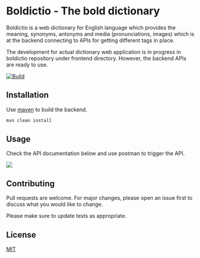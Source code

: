 # Boldictio - The bold dictionary

Boldictio is a web dictionary for English language which provides the meaning, synonyms, antonyms and media (pronunciations, images) which is at the backend connecting to APIs for getting different tags in place.

The development for actual dictionary web application is in progress in boldictio repository under frontend directory. However, the backend APIs are ready to use.

[![Build](https://github.com/anadinema99/boldictio/actions/workflows/build.yml/badge.svg)](https://github.com/anadinema99/boldictio/actions/workflows/build.yml)

## Installation

Use [maven](https://maven.apache.org/download.cgi) to build the backend.

```bash
mvn clean install
```

## Usage

Check the API documentation below and use postman to trigger the API.

<a href="https://app.swaggerhub.com/apis/NEMAANADI99/boldictio-app/1.0.0" target="_blank" rel="noopener noreferrer">
    <img src="https://img.shields.io/badge/Swagger-85EA2D?style=for-the-badge&logo=Swagger&logoColor=white" />
</a>

## Contributing
Pull requests are welcome. For major changes, please open an issue first to discuss what you would like to change.

Please make sure to update tests as appropriate.

## License
[MIT](https://github.com/anadinema99/boldictio/blob/master/LICENSE.md)
